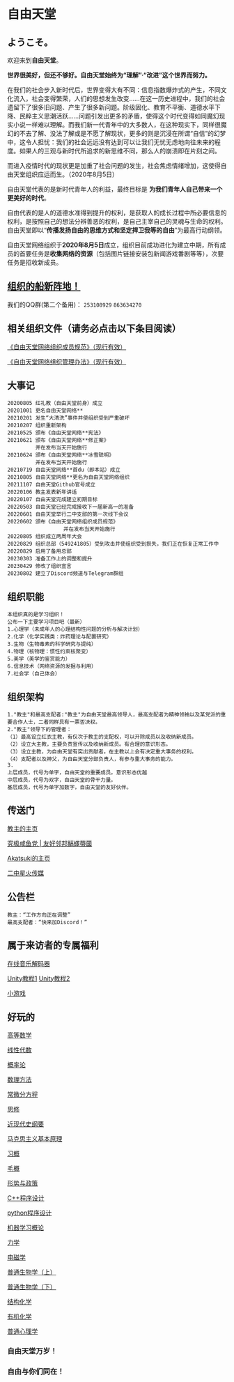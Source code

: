 # 自由天堂
## ようこそ。

欢迎来到**自由天堂**。

**世界很美好，但还不够好。自由天堂始终为“理解”·“改进”这个世界而努力。**

在我们的社会步入新时代后，世界变得大有不同：信息指数爆炸式的产生，不同文化流入，社会变得繁荣，人们的思想发生改变……在这一历史进程中，我们的社会遗留下了很多旧问题、产生了很多新问题。阶级固化、教育不平衡、道德水平下降、民粹主义思潮活跃……问题引发出更多的矛盾，使得这个时代变得如同魔幻现实小说一样难以理解。而我们新一代青年中的大多数人，在这种现实下，同样很魔幻的不去了解、没法了解或是不愿了解现状，更多的则是沉浸在所谓“自信”的幻梦中，这令人担忧：我们的社会远远没有达到可以让我们无忧无虑地向往未来的程度。如果人的三观与新时代所追求的新思维不同，那么人的崩溃即在片刻之间。

而进入疫情时代的现状更是加重了社会问题的发生，社会焦虑情绪增加，这使得自由天堂组织应运而生。（2020年8月5日）

自由天堂代表的是新时代青年人的利益，最终目标是 **为我们青年人自己带来一个更美好的时代**。

自由代表的是人的道德水准得到提升的权利，是获取人的成长过程中所必要信息的权利，是按照自己的想法分辨善恶的权利，是自己主宰自己的灵魂与生命的权利。自由天堂即以“**传播发扬自由的思维方式和坚定捍卫我等的自由**”为最高行动纲领。

自由天堂网络组织于**2020年8月5日**成立，组织目前成功进化为建立中期，所有成员的首要任务是**收集网络的资源**（包括图片链接安装包新闻游戏番剧等等），次要任务是招收新成员。

## [组织的船新阵地！](https://free-heaven.github.io/zyttws/new_base.html)

我们的QQ群(第二个备用)： ```253108929``` ```863634270``` 

##  相关组织文件（请务必点击以下条目阅读）

[《自由天堂网络组织成员规范》（现行有效）](https://free-heaven.github.io/002/)

[《自由天堂网络组织管理办法》（现行有效）](https://kmyoamoa.github.io/usfparty/old/articles/manage_method)

## 大事记

```
20200805 红礼教（自由天堂前身）成立
20201001 更名自由天堂网络**
20210201 发生“大清洗”事件并使组织受到严重破坏
20210207 组织重新架构
20210525 颁布《自由天堂网络**宪法》
20210621 颁布《自由天堂网络**修正案》
		 并在发布当天开始施行
20210624 颁布《自由天堂网络**冰雪聪明》
		 并在发布当天开始施行
20210719 自由天堂网络**首du（即本站）成立
20210805 自由天堂网络**更名为自由天堂网络组织
20211107 自由天堂Github官号成立
20220106 教主发表新年讲话
20220107 自由天堂完成建立初期目标
20220503 自由天堂已经完成接收下一届新高一的准备
20220601 自由天堂举行二中支部的第一次线下会议
20220602 颁布《自由天堂网络组织成员规范》
                  并在发布当天开始施行
20220805 组织成立两周年大会
20220829 组织总部（549241805）受到攻击并使组织受到损失，我们正在恢复正常工作中
20220829 启用了备用总部
20230303 准备工作上的调整和提升
20230429 修改了组织宣言
20230802 建立了Discord频道与Telegram群组
```
##  组织职能

```
本组织真的是学习组织！
公布一下主要学习项目吧（最新）
1.心理学（未成年人的心理结构性问题的分析与解决计划）
2.化学（化学实践类：炸药理论与配置研究）
3.生物（生物毒素的科学研究与提纯）
4.物理（核物理：惯性约束核聚变）
5.美学（美学的鉴赏能力）
6.信息技术（网络资源的发掘与利用）
7.社会学（自己体会）

```
##  组织架构

```
1."教主"和最高支配者:"教主"为自由天堂最高领导人，最高支配者为精神领袖以及某党派的重要合作人士，二者同样具有一票否决权。
2."教主"领导下的管理者：
（1）最高设立红衣主教，有仅次于教主的支配权，可以开除成员以及收纳新成员。
（2）设立大主教，主要负责宣传以及收纳新成员。有合理的意识形态。
（3）设立主教，为自由天堂有突出贡献者。在主教以上会有决定重大事务的权利。
（4）支配者以及神父，为自由天堂分部负责人，有参与重大事务的能力。
3.
上层成员，代号为单字，自由天堂的重要成员。意识形态优越
中层成员，代号为双字，自由天堂的骨干力量。
基层成员，代号为单字加数字，自由天堂的友好伙伴。

```

## 传送门
[教主的主页](https://freeheaven-pain.github.io/PAIN/)

[究极咸鱼党 \| 友好邻邦鰝蠌蔕蔮](https://kmyoamoa.github.io/usfparty/)

[Akatsuki的主页](https://kmyoamoa.github.io/)

[二中星火传媒](https://hangzhou-no-2-high-school-spark-studio.github.io/SparkStudio/)

## 公告栏
```
教主：“工作方向正在调整”
最高支配者：“快来加Discord！”

```
## 属于来访者的专属福利
[在线音乐解码器](https://demo.unlock-music.dev/)

[Unity教程1](https://zhuanlan.zhihu.com/p/151238164)
[Unity教程2](https://mp.weixin.qq.com/s/QaEZuMRGTf07pml_h1rhxA)

[小游戏](edge://surf/)

## 好玩的
[高等数学](http://t.cn/A6Il6q65)

[线性代数](http://t.cn/A6ITmpfp)

[概率论](http://t.cn/A6f8KBQd)

[数理方法](http://t.cn/A6IiUpeO)

[常微分方程](http://t.cn/A6qXg4xM)

[思修](http://t.cn/A6Pys77W)

[近现代史纲要](http://t.cn/A6cFmo0L)

[马克思主义基本原理](http://t.cn/A6fF2xe1)

[习概](http://t.cn/A6IzEtKk)

[毛概](http://t.cn/A6fFR8LJ)

[形势与政策](http://t.cn/A6G7gPuV)

[C++程序设计](http://t.cn/A6G7gPuVx)

[python程序设计](http://t.cn/A6PyP7Cd)

[机器学习概论](http://t.cn/A6ImObYm)

[力学](http://t.cn/A6fucewq)

[电磁学](http://t.cn/A6PUZud4)

[普通生物学（上）](http://t.cn/A67uxIiO)

[普通生物学（下）](http://t.cn/A6c9W6G9)

[结构化学](http://t.cn/A6fL2haZ)

[有机化学](http://t.cn/A6qafzmT)

[普通心理学](http://t.cn/A64LynkB)



### 自由天堂万岁！
### 自由与你们同在！
